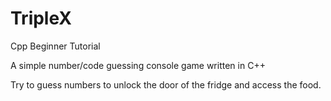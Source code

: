# TripleX
Cpp Beginner Tutorial

A simple number/code guessing console game written in C++

Try to guess numbers to unlock the door of the fridge and access the food.
